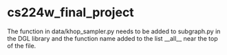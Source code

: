 # cs224w_final_project

The  function in data/khop_sampler.py needs to be added to subgraph.py in the DGL library and the function name added to the list \_\_all__ near the top of the file.
